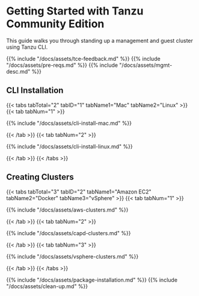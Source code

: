 # Getting Started with Tanzu Community Edition

This guide walks you through standing up a management and guest cluster using
Tanzu CLI.

{{% include "/docs/assets/tce-feedback.md" %}}
{{% include "/docs/assets/pre-reqs.md" %}}
{{% include "/docs/assets/mgmt-desc.md" %}}

## CLI Installation

{{< tabs tabTotal="2" tabID="1" tabName1="Mac" tabName2="Linux" >}}
{{< tab tabNum="1" >}}

{{% include "/docs/assets/cli-install-mac.md" %}}

{{< /tab >}}
{{< tab tabNum="2" >}}

{{% include "/docs/assets/cli-install-linux.md" %}}

{{< /tab >}}
{{< /tabs >}}

## Creating Clusters

{{< tabs tabTotal="3" tabID="2" tabName1="Amazon EC2" tabName2="Docker" tabName3="vSphere" >}}
{{< tab tabNum="1" >}}

{{% include "/docs/assets/aws-clusters.md" %}}

{{< /tab >}}
{{< tab tabNum="2" >}}

{{% include "/docs/assets/capd-clusters.md" %}}

{{< /tab >}}
{{< tab tabNum="3" >}}

{{% include "/docs/assets/vsphere-clusters.md" %}}

{{< /tab >}}
{{< /tabs >}}

{{% include "/docs/assets/package-installation.md" %}}
{{% include "/docs/assets/clean-up.md" %}}
